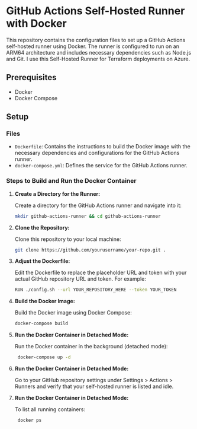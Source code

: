 # GitHub Actions Self-Hosted Runner with Docker

This repository contains the configuration files to set up a GitHub Actions self-hosted runner using Docker. The runner is configured to run on an ARM64 architecture and includes necessary dependencies such as Node.js and Git.
I use this Self-Hosted Runner for Terraform deployments on Azure.

## Prerequisites

- Docker
- Docker Compose

## Setup

### Files

- `Dockerfile`: Contains the instructions to build the Docker image with the necessary dependencies and configurations for the GitHub Actions runner.
- `docker-compose.yml`: Defines the service for the GitHub Actions runner.

### Steps to Build and Run the Docker Container

1. **Create a Directory for the Runner:**

   Create a directory for the GitHub Actions runner and navigate into it:

   ```sh
   mkdir github-actions-runner && cd github-actions-runner

2. **Clone the Repository:**

   Clone this repository to your local machine:

   ```sh
   git clone https://github.com/yourusername/your-repo.git .

3. **Adjust the Dockerfile:**

   Edit the Dockerfile to replace the placeholder URL and token with your actual GitHub repository URL and token. For example:

   ```sh
   RUN ./config.sh --url YOUR_REPOSITORY_HERE --token YOUR_TOKEN

4. **Build the Docker Image:**

   Build the Docker image using Docker Compose:

   ```sh
   docker-compose build

5. **Run the Docker Container in Detached Mode:**

   Run the Docker container in the background (detached mode):

   ```sh
    docker-compose up -d

6. **Run the Docker Container in Detached Mode:**

   Go to your GitHub repository settings under Settings > Actions > Runners and verify that your self-hosted runner is listed and idle.

7. **Run the Docker Container in Detached Mode:**

   To list all running containers:

   ```sh
    docker ps
